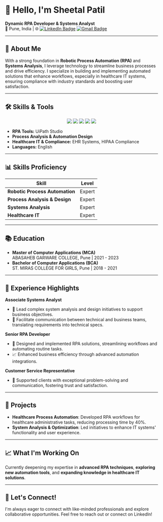 # 👋 Hello, I'm Sheetal Patil

**Dynamic RPA Developer & Systems Analyst**  
📍 Pune, India | 🌐 [![LinkedIn Badge](https://img.shields.io/badge/-LinkedIn-blue?style=flat&logo=Linkedin&logoColor=white)](https://www.linkedin.com/in/sheetal-patil-66575b29b/) [![Gmail Badge](https://img.shields.io/badge/-Gmail-c14438?style=flat&logo=Gmail&logoColor=white)](mailto:sheetalpatil130@gmail.com)

---

## 🌟 About Me
With a strong foundation in **Robotic Process Automation (RPA)** and **Systems Analysis**, I leverage technology to streamline business processes and drive efficiency. I specialize in building and implementing automated solutions that enhance workflows, especially in healthcare IT systems, ensuring compliance with industry standards and boosting user satisfaction.

---

## 🛠️ Skills & Tools
<p align="center">
  <img src="https://img.shields.io/badge/-RPA_Expert-1a73e8?style=flat-square&logo=automation&logoColor=white" />
  <img src="https://img.shields.io/badge/-Process_Analysis_Expert-4caf50?style=flat-square&logo=processwire&logoColor=white" />
  <img src="https://img.shields.io/badge/-Systems_Analysis_Expert-ff9800?style=flat-square&logo=systems&logoColor=white" />
  <img src="https://img.shields.io/badge/-UiPath_Studio_Expert-ff5c58?style=flat-square&logo=UiPath&logoColor=white" />
  <img src="https://img.shields.io/badge/-Healthcare_IT_Expert-00acc1?style=flat-square&logo=healthcare&logoColor=white" />
</p>

- **RPA Tools:** UiPath Studio
- **Process Analysis & Automation Design**
- **Healthcare IT & Compliance:** EHR Systems, HIPAA Compliance
- **Languages:** English

---

## 📊 Skills Proficiency
| Skill                        | Level       |
| ---------------------------- | ----------- |
| **Robotic Process Automation**  | Expert |
| **Process Analysis & Design**   | Expert |
| **Systems Analysis**            | Expert |
| **Healthcare IT**               | Expert |

---

## 📚 Education
- **Master of Computer Applications (MCA)**  
  ABASAHEB GARWARE COLLEGE, Pune | 2021 - 2023
- **Bachelor of Computer Applications (BCA)**  
  ST. MIRAS COLLEGE FOR GIRLS, Pune | 2018 - 2021

---

## 💼 Experience Highlights
**Associate Systems Analyst**  
  - 🎯 Lead complex system analysis and design initiatives to support business objectives.
  - 🔄 Facilitate communication between technical and business teams, translating requirements into technical specs.

**Senior RPA Developer**  
  - 🤖 Designed and implemented RPA solutions, streamlining workflows and automating routine tasks.
  - 📈 Enhanced business efficiency through advanced automation integrations.

**Customer Service Representative**  
  - 💬 Supported clients with exceptional problem-solving and communication, fostering trust and satisfaction.

---

## 🚀 Projects
- **Healthcare Process Automation**: Developed RPA workflows for healthcare administrative tasks, reducing processing time by 40%.
- **System Analysis & Optimization**: Led initiatives to enhance IT systems' functionality and user experience.

---

## 📈 What I'm Working On
Currently deepening my expertise in **advanced RPA techniques**, **exploring new automation tools**, and **expanding knowledge in healthcare IT solutions**.

---

## 🤝 Let's Connect!
I'm always eager to connect with like-minded professionals and explore collaborative opportunities. Feel free to reach out or connect on LinkedIn!
